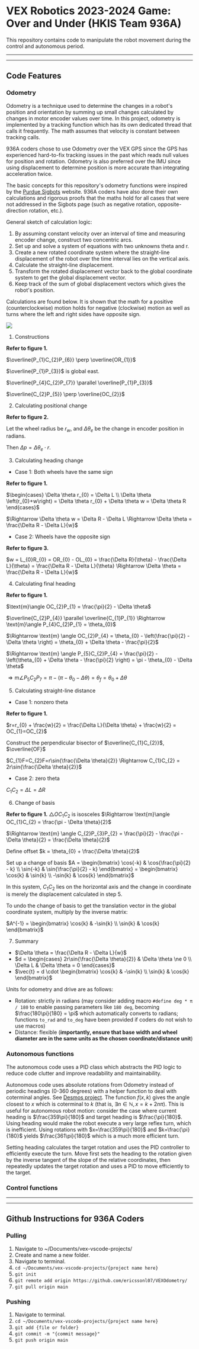# VEX Robotics 2023-2024 Game: Over and Under (HKIS Team 936A)

This repository contains code to manipulate the robot movement during the control and autonomous period.

---
---

## Code Features

### Odometry

Odometry is a technique used to determine the changes in a robot's position and orientation by summing up small changes calculated by changes in motor encoder values over time. In this project, odometry is implemented by a tracking function which has its own dedicated thread that calls it frequently. The math assumes that velocity is constant between tracking calls.

936A coders chose to use Odometry over the VEX GPS since the GPS has experienced hard-to-fix tracking issues in the past which reads null values for position and rotation. Odometry is also preferred over the IMU since using displacement to determine position is more accurate than integrating acceleration twice.

The basic concepts for this repository's odometry functions were inspired by the [Purdue Sigbots](https://wiki.purduesigbots.com/software/odometry) website. 936A coders have also done their own calculations and rigorous proofs that the maths hold for all cases that were not addressed in the Sigbots page (such as negative rotation, opposite-direction rotation, etc.).

General sketch of calculation logic:
1. By assuming constant velocity over an interval of time and measuring encoder change, construct two concentric arcs. 
2. Set up and solve a system of equations with two unknowns theta and r.
3. Create a new rotated coordinate system where the straight-line displacement of the robot over the time interval lies on the vertical axis.
4. Calculate the straight-line displacement.
5. Transform the rotated displacement vector back to the global coordinate system to get the global displacement vector.
6. Keep track of the sum of global displacement vectors which gives the robot's position.

Calculations are found below.
It is shown that the math for a positive (counterclockwise) motion holds for negative (clockwise) motion as well as turns where the left and right sides have opposite sign.

![](https://drive.google.com/uc?id=1nVk1cxvRX8b6U8su8wZ31Krq2hGlJ0Y_)

1. Constructions

**Refer to figure 1.**

$\overline{P_{1}C_{2}P_{6}} \perp \overline{OR_{1}}$

$\overline{P_{1}P_{3}}$ is global east.

$\overline{P_{4}C_{2}P_{7}} \parallel \overline{P_{1}P_{3}}$

$\overline{C_{2}P_{5}} \perp \overline{OC_{2}}$

2. Calculating positional change

**Refer to figure 2.**

Let the wheel radius be $r_{w}$, and $\Delta \theta_{e}$ be the change in encoder position in radians. 

Then $\Delta p = \Delta \theta_{e} \cdot r$.

3. Calculating heading change

* Case 1: Both wheels have the same sign

**Refer to figure 1.**

$\begin{cases} \Delta \theta r_{0} = \Delta L \\ \Delta \theta \left(r_{0}+w\right) = \Delta \theta r_{0} + \Delta \theta w = \Delta \theta R \end{cases}$

$\Rightarrow \Delta \theta w = \Delta R - \Delta L \Rightarrow \Delta \theta = \frac{\Delta R - \Delta L}{w}$

* Case 2: Wheels have the opposite sign

**Refer to figure 3.**

$w = L_{0}R_{0} = OR_{0} - OL_{0} = \frac{\Delta R}{\theta} - \frac{\Delta L}{\theta} = \frac{\Delta R - \Delta L}{\theta} \Rightarrow \Delta \theta = \frac{\Delta R - \Delta L}{w}$

4. Calculating final heading

**Refer to figure 1.**

$\text{m}\angle OC_{2}P_{1} = \frac{\pi}{2} - \Delta \theta$

$\overline{C_{2}P_{4}} \parallel \overline{C_{1}P_{1}} \Rightarrow \text{m}\angle P_{4}C_{2}P_{1} = \theta_{0}$

$\Rightarrow \text{m} \angle OC_{2}P_{4} = \theta_{0} - \left(\frac{\pi}{2} - \Delta \theta \right) = \theta_{0} + \Delta \theta - \frac{\pi}{2}$

$\Rightarrow \text{m} \angle P_{5}C_{2}P_{4} = \frac{\pi}{2} - \left(\theta_{0} + \Delta \theta - \frac{\pi}{2} \right) = \pi - \theta_{0} - \Delta \theta$

$\Rightarrow \text{m} \angle P_{5}C_{2}P_{7} = \pi - \left(\pi - \theta_{0} - \Delta \theta \right) = \theta_{f} = \theta_{0} + \Delta \theta$

5. Calculating straight-line distance

* Case 1: nonzero theta

**Refer to figure 1.**

$r=r_{0} + \frac{w}{2} = \frac{\Delta L}{\Delta \theta} + \frac{w}{2} = OC_{1}=OC_{2}$

Construct the perpendicular bisector of $\overline{C_{1}C_{2}}$, $\overline{OF}$

$C_{1}F=C_{2}F=r\sin{\frac{\Delta \theta}{2}} \Rightarrow C_{1}C_{2} = 2r\sin{\frac{\Delta \theta}{2}}$

* Case 2: zero theta

$C_{1}C_{2} = \Delta L = \Delta R$

6. Change of basis

**Refer to figure 1.**
$\triangle OC_{1}C_{2}$ is isosceles $\Rightarrow \text{m}\angle OC_{1}C_{2} = \frac{\pi - \Delta \theta}{2}$

$\Rightarrow \text{m} \angle C_{2}P_{3}P_{2} = \frac{\pi}{2} - \frac{\pi - \Delta \theta}{2} = \frac{\Delta \theta}{2}$

Define offset $k = \theta_{0} + \frac{\Delta \theta}{2}$

Set up a change of basis $A = \begin{bmatrix} \cos{-k} & \cos{\frac{\pi}{2} - k} \\ \sin{-k} & \sin{\frac{\pi}{2} - k} \end{bmatrix} = \begin{bmatrix} \cos{k} & \sin{k} \\ -\sin{k} & \cos{k} \end{bmatrix}$

In this system, $C_{1}C_{2}$ lies on the horizontal axis and the change in coordinate is merely the displacement calculated in step 5.

To undo the change of basis to get the translation vector in the global coordinate system, multiply by the inverse matrix:

$A^{-1} = \begin{bmatrix} \cos{k} & -\sin{k} \\ \sin{k} & \cos{k} \end{bmatrix}$

7. Summary

* $\Delta \theta = \frac{\Delta R - \Delta L}{w}$
* $d = \begin{cases} 2r\sin{\frac{\Delta \theta}{2}} & \Delta \theta \ne 0 \\ \Delta L & \Delta \theta = 0 \end{cases}$
* $\vec{t} = d \cdot \begin{bmatrix} \cos{k} & -\sin{k} \\ \sin{k} & \cos{k} \end{bmatrix}$

Units for odometry and drive are as follows:
- Rotation: strictly in radians (may consider adding macro `#define deg * π / 180` to enable passing parameters like `180 deg`, becoming $\frac{180\pi}{180} = \pi$ which automatically converts to radians; functions `to_rad` and `to_deg` have been provided if coders do not wish to use macros)
- Distance: flexible (**importantly, ensure that base width and wheel diameter are in the same units as the chosen coordinate/distance unit**)

### Autonomous functions

The autonomous code uses a PID class which abstracts the PID logic to reduce code clutter and improve readability and maintainability.

Autonomous code uses absolute rotations from Odometry instead of periodic headings (0-360 degrees) with a helper function to deal with coterminal angles.
See [Desmos project](https://www.desmos.com/calculator/ycjzeumvpq).
The function $f\left(x, k\right)$ gives the angle closest to $x$ which is coterminal to $k$ (that is, $\exists n \in \mathbb{N}, x = k+2n\pi$). This is useful for autonomous robot motion: consider the case where current heading is $\frac{359\pi}{180}$ and target heading is $\frac{\pi}{180}$. Using heading would make the robot execute a very large reflex turn, which is inefficient. Using rotations with $x=\frac{359\pi}{180}$ and $k=\frac{\pi}{180}$ yields $\frac{361\pi}{180}$ which is a much more efficient turn.

Setting heading calculates the target rotation and uses the PID controller to efficiently execute the turn.
Move first sets the heading to the rotation given by the inverse tangent of the slope of the relative coordinates, then repeatedly updates the target rotation and uses a PID to move efficiently to the target.

### Control functions

---
---

## Github Instructions for 936A Coders

### Pulling
1. Navigate to ~/Documents/vex-vscode-projects/
2. Create and name a new folder.
3. Navigate to terminal.
4. `cd ~/Documents/vex-vscode-projects/{project name here}`
5. `git init`
6. `git remote add origin https://github.com/ericssonl07/VEXOdometry/`
7. `git pull origin main`

### Pushing
1. Navigate to terminal.
2. `cd ~/Documents/vex-vscode-projects/{project name here}`
3. `git add {file or folder}`
4. `git commit -m "{commit message}"`
5. `git push origin main`
